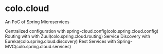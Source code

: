 # colo.cloud

An PoC of Spring Microservices


Centralized configuration with spring-cloud.config(colo.spring.cloud.config)
Routing with with Zuul(colo.spring.cloud.routing)
Service Discovery with Eureka(colo.spring.cloud.discovery)
Rest Services with Spring-MVC(colo.spring.cloud.services) 
